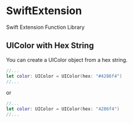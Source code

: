 # SwiftExtension
Swift Extension Function Library

## UIColor with Hex String

You can create a UIColor object from a hex string.

```swift
//...
let color: UIColor = UIColor(hex: "#4286f4")
//...
```

or

```swift
//...
let color: UIColor = UIColor(hex: "4286f4")
//...
```
